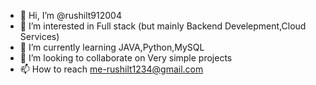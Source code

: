 - 👋 Hi, I’m @rushilt912004
- 👀 I’m interested in Full stack (but mainly Backend Develepment,Cloud Services)
- 🌱 I’m currently learning JAVA,Python,MySQL
- 💞️ I’m looking to collaborate on Very simple projects
- 📫 How to reach me-rushilt1234@gmail.com

<!---
rushilt912004/rushilt912004 is a ✨ special ✨ repository because its `README.md` (this file) appears on your GitHub profile.
You can click the Preview link to take a look at your changes.
--->
